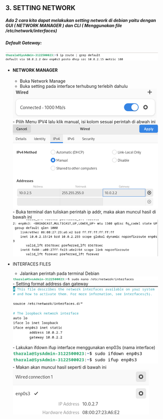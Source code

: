 <h2>3. SETTING NETWORK</h2>
<h5>Ada 2 cara kita dapat melakukan setting network di debian yaitu dengan GUI ( NETWORK MANAGER ) dan CLI ( Menggunakan file /etc/network/interfaces)</h5>
<h5>Default Gateway:</h5>
<img src="img/Default Gateway.png">  

- <h4>NETWORK MANAGER</h4>

    - Buka Network Manage 
    - Buka setting pada interface terhubung terlebih dahulu
    <img src="img/Wired SS.png"> 
    - Pilih Menu IPV4 lalu klik manual, isi kolom sesuai perintah di abwah ini
    <img src="img/Menu IPV4.png">
    - Buka terminal dan tuliskan perintah ip addr, maka akan muncul hasil di bawah ini
    <img src="img/Hasil Manual IPV4.png">

- INTERFACES FILES
    - Jalankan perintah pada terminal Debian
    <img src="img/Jalankan perintah.png">
    - Setting format address dan gateway
    <img src="img/Setting perintah.png">
    - Lakukan ifdown ifup interface menggunakan enp03s (nama interface)
    <img src="img/Ifdown Ifup interface.png">
    - Makan akan muncul hasil seperti di bawah ini
    <img src="img/Hasil ifdown ifup.png">
</body>
</html>